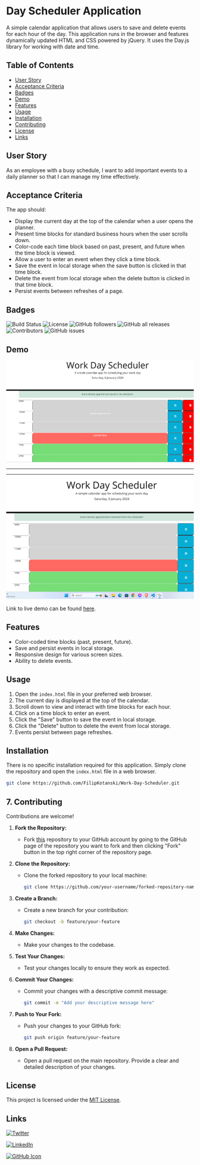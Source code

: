 # Day Scheduler Application

A simple calendar application that allows users to save and delete events for each hour of the day. This application runs in the browser and features dynamically updated HTML and CSS powered by jQuery. It uses the Day.js library for working with date and time.

## Table of Contents
- [User Story](#user-story)
- [Acceptance Criteria](#acceptance-criteria)
- [Badges](#badges)
- [Demo](#demo)
- [Features](#features)
- [Usage](#usage)
- [Installation](#installation)
- [Contributing](#contributing)
- [License](#license)
- [Links](#links)

## User Story

As an employee with a busy schedule, I want to add important events to a daily planner so that I can manage my time effectively.

## Acceptance Criteria

The app should:
- Display the current day at the top of the calendar when a user opens the planner.
- Present time blocks for standard business hours when the user scrolls down.
- Color-code each time block based on past, present, and future when the time block is viewed.
- Allow a user to enter an event when they click a time block.
- Save the event in local storage when the save button is clicked in that time block.
- Delete the event from local storage when the delete button is clicked in that time block.
- Persist events between refreshes of a page.

## Badges

![Build Status](https://img.shields.io/badge/build-passing-brightgreen.svg)
![License](https://img.shields.io/badge/license-MIT-green.svg)
![GitHub followers](https://img.shields.io/github/followers/FilipKotanski)
![GitHub all releases](https://img.shields.io/github/downloads/FilipKotanski/Work-Day-Scheduler/total)
![Contributors](https://img.shields.io/github/contributors/FilipKotanski/Work-Day-Scheduler.svg)
![GitHub issues](https://img.shields.io/github/issues/FilipKotanski/Work-Day-Scheduler)

## Demo

[![saved message](./images/work_day_scheduler_saved.png)](https://filipkotanski.github.io/Work-Day-Scheduler)

---
---

[![deleted message](./images/work_day_scheduler_deleted.png)](https://filipkotanski.github.io/Work-Day-Scheduler)

Link to live demo can be found [here](https://filipkotanski.github.io/Work-Day-Scheduler).

## Features

- Color-coded time blocks (past, present, future).
- Save and persist events in local storage.
- Responsive design for various screen sizes.
- Ability to delete events.

## Usage

1. Open the `index.html` file in your preferred web browser.
2. The current day is displayed at the top of the calendar.
3. Scroll down to view and interact with time blocks for each hour.
4. Click on a time block to enter an event.
5. Click the "Save" button to save the event in local storage.
6. Click the "Delete" button to delete the event from local storage.
7. Events persist between page refreshes.

## Installation

There is no specific installation required for this application. Simply clone the repository and open the `index.html` file in a web browser.

```bash
git clone https://github.com/FilipKotanski/Work-Day-Scheduler.git
```

## 7. Contributing

  Contributions are welcome! 

1. **Fork the Repository:**
   - Fork [this]() repository to your GitHub account by going to the GitHub page of the repository you want to fork
   and then clicking "Fork" button in the top right corner of the repository page.

2. **Clone the Repository:**
   - Clone the forked repository to your local machine:
     ```bash
     git clone https://github.com/your-username/forked-repository-name.git
     ```

3. **Create a Branch:**
   - Create a new branch for your contribution:
     ```bash
     git checkout -b feature/your-feature
     ```

4. **Make Changes:**
   - Make your changes to the codebase.

5. **Test Your Changes:**
   - Test your changes locally to ensure they work as expected.

6. **Commit Your Changes:**
   - Commit your changes with a descriptive commit message:
     ```bash
     git commit -m "Add your descriptive message here"
     ```

7. **Push to Your Fork:**
   - Push your changes to your GitHub fork:
     ```bash
     git push origin feature/your-feature
     ```

8. **Open a Pull Request:**
   - Open a pull request on the main repository. Provide a clear and detailed description of your changes.

##  License

  This project is licensed under the [MIT License](https://opensource.org/licenses/MIT).

## Links

  [![Twitter](https://img.icons8.com/color/48/000000/twitter.png)](https://twitter.com/Filip_Kotanski)

  [![LinkedIn](https://img.icons8.com/color/48/000000/linkedin.png)](https://www.linkedin.com/in/filip-kotanski-9275252a5/)

  [![GitHub Icon](https://img.icons8.com/color/48/000000/github.png)](https://github.com/FilipKotanski)
